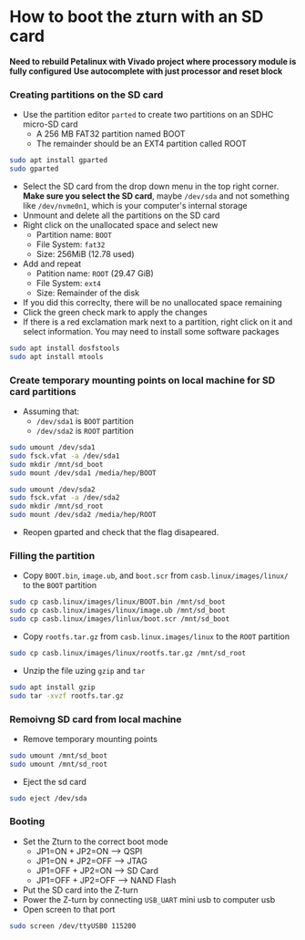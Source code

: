 # How to boot the zturn with an SD card

**Need to rebuild Petalinux with Vivado project where processory module is fully configured**
**Use autocomplete with just processor and reset block**

### Creating partitions on the SD card
- Use the partition editor `parted` to create two partitions on an SDHC micro-SD card
  - A 256 MB FAT32 partition named BOOT
  - The remainder should be an EXT4 partition called ROOT
```bash
sudo apt install gparted
sudo gparted
```
- Select the SD card from the drop down menu in the top right corner. **Make sure you select the SD card**, maybe `/dev/sda` and not something like `/dev/nvme0n1`, which is your computer's internal storage
- Unmount and delete all the partitions on the SD card
- Right click on the unallocated space and select new
  - Partition name: `BOOT`
  - File System: `fat32`
  - Size: 256MiB (12.78 used)
- Add and repeat
  - Patition name: `ROOT` (29.47 GiB)
  - File System: `ext4`
  - Size: Remainder of the disk
- If you did this correclty, there will be no unallocated space remaining
- Click the green check mark to apply the changes
- If there is a red exclamation mark next to a partition, right click on it and select information. You may need to install some software packages
```bash
sudo apt install dosfstools
sudo apt install mtools
```

### Create temporary mounting points on local machine for SD card partitions
- Assuming that:
  - `/dev/sda1` is `BOOT` partition
  - `/dev/sda2` is `ROOT` partition
```bash
sudo umount /dev/sda1
sudo fsck.vfat -a /dev/sda1
sudo mkdir /mnt/sd_boot
sudo mount /dev/sda1 /media/hep/BOOT
```
```bash
sudo umount /dev/sda2
sudo fsck.vfat -a /dev/sda2
sudo mkdir /mnt/sd_root
sudo mount /dev/sda2 /media/hep/ROOT
```
- Reopen gparted and check that the flag disapeared.

### Filling the partition
- Copy `BOOT.bin`, `image.ub`, and `boot.scr` from `casb.linux/images/linux/` to the `BOOT` partition
```bash
sudo cp casb.linux/images/linux/BOOT.bin /mnt/sd_boot
sudo cp casb.linux/images/linux/image.ub /mnt/sd_boot
sudo cp casb.linux/images/linlux/boot.scr /mnt/sd_boot
```
- Copy `rootfs.tar.gz` from `casb.linux.images/linux` to the `ROOT` partition
```bash
sudo cp casb.linux/images/linux/rootfs.tar.gz /mnt/sd_root
```
- Unzip the file uzing `gzip` and `tar`
```bash
sudo apt install gzip
sudo tar -xvzf rootfs.tar.gz
```

### Remoivng SD card from local machine
- Remove temporary mounting points
```bash
sudo umount /mnt/sd_boot
sudo umount /mnt/sd_root
```
- Eject the sd card
```bash
sudo eject /dev/sda
```

### Booting
- Set the Zturn to the correct boot mode
  - JP1=ON  + JP2=ON  --> QSPI  
  - JP1=ON  + JP2=OFF --> JTAG
  - JP1=OFF + JP2=ON  --> SD Card
  - JP1=OFF + JP2=OFF --> NAND Flash
- Put the SD card into the Z-turn
- Power the Z-turn by connecting `USB_UART` mini usb to computer usb
- Open screen to that port
```bash
sudo screen /dev/ttyUSB0 115200
```


